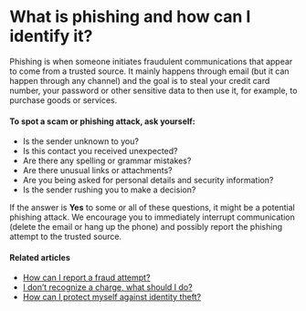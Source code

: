 # What is phishing and how can I identify it?

Phishing is when someone initiates fraudulent communications that appear to come from a trusted source. It mainly happens through email (but it can happen through any channel) and the goal is to steal your credit card number, your password or other sensitive data to then use it, for example, to purchase goods or services.

#### To spot a scam or phishing attack, ask yourself:

* Is the sender unknown to you?
* Is this contact you received unexpected?
* Are there any spelling or grammar mistakes?
* Are there unusual links or attachments?
* Are you being asked for personal details and security information?
* Is the sender rushing you to make a decision?

If the answer is **Yes** to some or all of these questions, it might be a potential phishing attack. We encourage you to immediately interrupt communication (delete the email or hang up the phone) and possibly report the phishing attempt to the trusted source.

#### Related articles

* [How can I report a fraud attempt?](https://www.klarna.com/us/customer-service/how-can-i-report-a-fraud-attempt/)
* [I don’t recognize a charge, what should I do?](https://www.klarna.com/us/customer-service/i-dont-recognize-a-charge-what-should-i-do/)
* [How can I protect myself against identity theft?](https://www.klarna.com/us/customer-service/how-can-i-protect-myself-against-identity-theft/)
